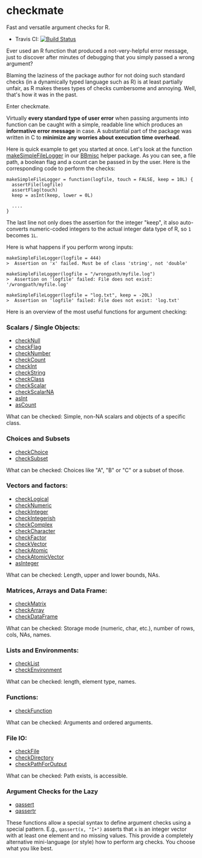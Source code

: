 # checkmate

Fast and versatile argument checks for R.

* Travis CI: [![Build Status](https://travis-ci.org/mllg/checkmate.svg)](https://travis-ci.org/mllg/checkmate)


Ever used an R function that produced a not-very-helpful error message,
just to discover after minutes of debugging that you simply passed a wrong argument?

Blaming the laziness of the package author for not doing such standard checks
(in a dynamically typed language such as R) is at least partially unfair, as R makes theses types of checks
cumbersome and annoying. Well, that's how it was in the past.

Enter checkmate.

Virtually **every standard type of user error** when passing arguments into function can be
caught with a simple, readable line which produces an **informative error message** in case.
A substantial part of the package was written in C to **minimize any worries about execution time overhead**.

Here is quick example to get you started at once. Let's look at the function
[makeSimpleFileLogger](http://berndbischl.github.io/BBmisc/man/makeSimpleFileLogger.html)
in our [BBmisc](http://berndbischl.github.io/BBmisc/) helper package.
As you can see, a file path, a boolean flag and a count can be passed in by the
user. Here is the corresponding code to perform the checks:

```splus
makeSimpleFileLogger = function(logfile, touch = FALSE, keep = 10L) {
  assertFile(logfile)
  assertFlag(touch)
  keep = asInt(keep, lower = 0L)

  ....
}

```
The last line not only does the assertion for the integer "keep", it also auto-converts numeric-coded integers to the actual integer data type
of R, so `1` becomes `1L`.

Here is what happens if you perform wrong inputs:


```splus
makeSimpleFileLogger(logfile = 444)
>  Assertion on 'x' failed. Must be of class 'string', not 'double'

makeSimpleFileLogger(logfile = "/wrongpath/myfile.log")
>  Assertion on 'logfile' failed: File does not exist: '/wrongpath/myfile.log'

makeSimpleFileLogger(logfile = "log.txt", keep = -20L)
>  Assertion on 'logfile' failed: File does not exist: 'log.txt'

```

Here is an overview of the most useful functions for argument checking:

### Scalars / Single Objects:

* [checkNull](http://mllg.github.io/checkmate/man/checkNull.html)
* [checkFlag](http://mllg.github.io/checkmate/man/checkFlag.html)
* [checkNumber](http://mllg.github.io/checkmate/man/checkNumber.html)
* [checkCount](http://mllg.github.io/checkmate/man/checkCount.html)
* [checkInt](http://mllg.github.io/checkmate/man/checkInt.html)
* [checkString](http://mllg.github.io/checkmate/man/checkString.html)
* [checkClass](http://mllg.github.io/checkmate/man/checkClass.html)
* [checkScalar](http://mllg.github.io/checkmate/man/checkScalar.html)
* [checkScalarNA](http://mllg.github.io/checkmate/man/checkScalarNA.html)
* [asInt](http://mllg.github.io/checkmate/man/asInteger.html)
* [asCount](http://mllg.github.io/checkmate/man/asInteger.html)

What can be checked: Simple, non-NA scalars and objects of a specific class.

### Choices and Subsets

* [checkChoice](http://mllg.github.io/checkmate/man/checkChoice.html)
* [checkSubset](http://mllg.github.io/checkmate/man/checkSubset.html)

What can be checked: Choices like "A", "B" or "C" or a subset of those.

### Vectors and factors:

* [checkLogical](http://mllg.github.io/checkmate/man/checkLogical.html)
* [checkNumeric](http://mllg.github.io/checkmate/man/checkNumeric.html)
* [checkInteger](http://mllg.github.io/checkmate/man/checkInteger.html)
* [checkIntegerish](http://mllg.github.io/checkmate/man/checkIntegerish.html)
* [checkComplex](http://mllg.github.io/checkmate/man/checkComplex.html)
* [checkCharacter](http://mllg.github.io/checkmate/man/checkCharacter.html)
* [checkFactor](http://mllg.github.io/checkmate/man/checkFactor.html)
* [checkVector](http://mllg.github.io/checkmate/man/checkVector.html)
* [checkAtomic](http://mllg.github.io/checkmate/man/checkAtomic.html)
* [checkAtomicVector](http://mllg.github.io/checkmate/man/checkAtomicVector.html)
* [asInteger](http://mllg.github.io/checkmate/man/asInteger.html)

What can be checked: Length, upper and lower bounds, NAs.

### Matrices, Arrays and Data Frame:

* [checkMatrix](http://mllg.github.io/checkmate/man/checkMatrix.html)
* [checkArray](http://mllg.github.io/checkmate/man/checkArray.html)
* [checkDataFrame](http://mllg.github.io/checkmate/man/checkDataFrame.html)

What can be checked: Storage mode (numeric, char, etc.), number of rows, cols, NAs, names.

### Lists and Environments:

* [checkList](http://mllg.github.io/checkmate/man/checkList.html)
* [checkEnvironment](http://mllg.github.io/checkmate/man/checkEnvironment.html)

What can be checked: length, element type, names.

### Functions:

* [checkFunction](http://mllg.github.io/checkmate/man/checkFunction.html)

What can be checked: Arguments and ordered arguments.

### File IO:

* [checkFile](http://mllg.github.io/checkmate/man/checkFile.html)
* [checkDirectory](http://mllg.github.io/checkmate/man/checkDirectory.html)
* [checkPathForOutput](http://mllg.github.io/checkmate/man/checkPathForOutput.html)

What can be checked: Path exists, is accessible.

### Argument Checks for the Lazy

* [qassert](http://mllg.github.io/checkmate/man/qassert.html)
* [qassertr](http://mllg.github.io/checkmate/man/qassert.html)

These functions allow a special syntax to define argument checks using
a special pattern. E.g., `qassert(x, "I+")` asserts that `x` is an integer
vector with at least one element and no missing values.
This provide a completely alternative mini-language (or style) how to perform arg checks.
You choose what you like best.
